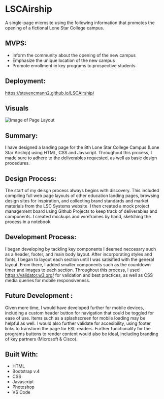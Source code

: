 # LSCAirship

A single-page microsite using the following information that promotes the opening of a fictional Lone Star College campus.

## MVPS:

* Inform the community about the opening of the new campus
* Emphasize the unique location of the new campus
* Promote enrollment in key programs to prospective students

## Deployment:

https://stevencmann2.github.io/LSCAirship/

## Visuals

![Image of Page Layout](./assets/images/LandingPageLayout.png)

## Summary:

I have designed a landing page for the 8th Lone Star College Campus (Lone Star Airship) using HTML, CSS and Javscript. Throughout this process, I made sure to adhere to the deliverables requested, as well as basic design procedures. 

## Design Process:

The start of my deisgn process always begins with discovery. This included compiling full web page layouts of other education landing pages, browsing design sites for inspiration, and collecting brand standards and market materials from the LSC Systems website. I then created a mock project management board using Github Projects to keep track of deliverables and components. I created mockups and wireframes by hand, sketching the process in a notebook.  

## Development Process:

I began developing by tackling key components I deemed neccesary such as a header, footer, and main body layout. After incorporating styles and fonts, I began to layout each section until I was satisified with the general layout. From there, I added smaller components such as the countdown timer and images to each section. Throughout this process, I used https://validator.w3.org/ for validation and best practices, as well as CSS media queries for mobile responsiveness. 

## Future Development :

Given more time, I would have developed further for mobile devices, including a custom header button for navigation that could be toggled for ease of use. Items such as a splashscreen for mobile loading may be helpful as well.  I would also further validate for accesibility, using footer links to transform the page for ESL readers. Further functionality for the programs buttons to render content would also be ideal, including branding of key partners (Microsoft & Cisco). 


## Built With:

* HTML
* Bootstrap v.4
* CSS 
* Javascript
* Photoshop
* VS Code


